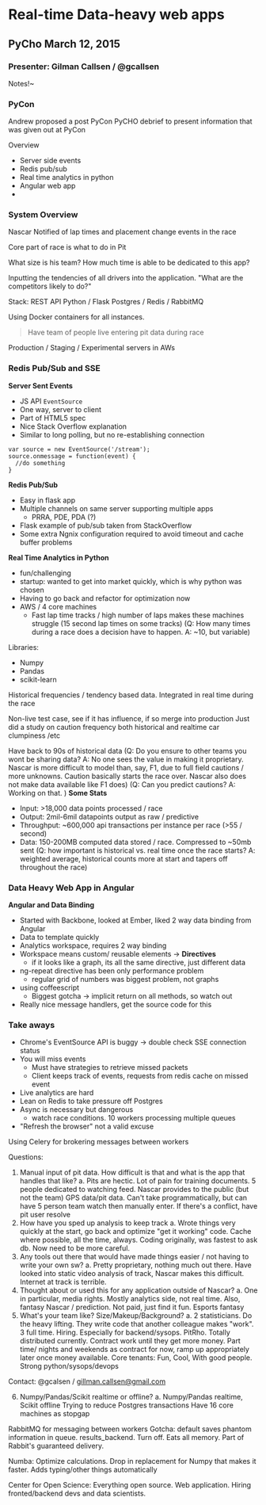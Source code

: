 # Real-time Data-heavy web apps
## PyCho March 12, 2015
### Presenter: Gilman Callsen / @gcallsen

Notes!~
### PyCon
Andrew proposed a post PyCon PyCHO debrief to present information that was given out at PyCon

Overview
* Server side events
* Redis pub/sub
* Real time analytics in python
* Angular web app
* 

### System Overview

Nascar
Notified of lap times and placement change events in the race

Core part of race is what to do in Pit

What size is his team? How much time is able to be dedicated to this app?

Inputting the tendencies of all drivers into the application. "What are the competitors likely to do?"

Stack:
REST API
Python / Flask
Postgres / Redis / RabbitMQ

Using Docker containers for all instances.

>Have team of people live entering pit data during race

Production / Staging / Experimental servers in AWs

### Redis Pub/Sub and SSE
**Server Sent Events**
* JS API `EventSource`
* One way, server to client
* Part of HTML5 spec
* Nice Stack Overflow explanation
* Similar to long polling, but no re-establishing connection

```
var source = new EventSource('/stream');
source.onmessage = function(event) {
  //do something
}
```

**Redis Pub/Sub**
* Easy in flask app
* Multiple channels on same server supporting multiple apps
  * PRRA, PDE, PDA (?)
* Flask example of pub/sub taken from StackOverflow
* Some extra Ngnix configuration required to avoid timeout and cache buffer problems

**Real Time Analytics in Python**
* fun/challenging
* startup: wanted to get into market quickly, which is why python was chosen
* Having to go back and refactor for optimization now
* AWS / 4 core machines
  * Fast lap time tracks / high number of laps makes these machines struggle (15 second lap times on some tracks)
(Q: How many times during a race does a decision have to happen. A: ~10, but variable)

Libraries:
* Numpy
* Pandas
* scikit-learn

Historical frequencies / tendency based data. Integrated in real time during the race

Non-live test case, see if it has influence, if so merge into production
Just did a study on caution frequency both historical and realtime car clumpiness /etc

Have back to 90s of historical data
(Q: Do you ensure to other teams you wont be sharing data? A: No one sees the value in making it proprietary. Nascar is more difficult to model than, say, F1, due to full field cautions / more unknowns. Caution basically starts the race over. Nascar also does not make data available like F1 does)
(Q: Can you predict cautions? A: Working on that. )
**Some Stats**
* Input: >18,000 data points processed / race
* Output: 2mil-6mil datapoints output as raw / predictive
* Throughput: ~600,000 api transactions per instance per race (>55 / second)
* Data: 150-200MB computed data stored / race. Compressed to ~50mb sent
(Q: how important is historical vs. real time once the race starts? A: weighted average, historical counts more at start and tapers off throughout the race)

### Data Heavy Web App in Angular
**Angular and Data Binding**
* Started with Backbone, looked at Ember, liked 2 way data binding from Angular
* Data to template quickly
* Analytics workspace, requires 2 way binding
* Workspace means custom/ reusable elements -> __Directives__
  * if it looks like a graph, its all the same directive, just different data
* ng-repeat directive has been only performance problem
  * regular grid of numbers was biggest problem, not graphs
* using coffeescript
  * Biggest gotcha -> implicit return on all methods, so watch out
* Really nice message handlers, get the source code for this

### Take aways
* Chrome's EventSource API is buggy -> double check SSE connection status
* You will miss events
  * Must have strategies to retrieve missed packets
  * Client keeps track of events, requests from redis cache on missed event
* Live analytics are hard
* Lean on Redis to take pressure off Postgres
* Async is necessary but dangerous
  * watch race conditions. 10 workers processing multiple queues
* "Refresh the browser" not a valid excuse

Using Celery for brokering messages between workers

Questions:
1. Manual input of pit data. How difficult is that and what is the app that handles that like?
  a. Pits are hectic. Lot of pain for training documents. 5 people dedicated to watching feed. Nascar provides to the public (but not the team) GPS data/pit data. Can't take programmatically, but can have 5 person team watch then manually enter. If there's a conflict, have pit user resolve
2. How have you sped up analysis to keep track
  a. Wrote things very quickly at the start, go back and optimize "get it working" code. Cache where possible, all the time, always. Coding originally, was fastest to ask db. Now need to be more careful.
3. Any tools out there that would have made things easier / not having to write your own sw?
  a. Pretty proprietary, nothing much out there. Have looked into static video analysis of track, Nascar makes this difficult. Internet at track is terrible.
4. Thought about or used this for any application outside of Nascar?
  a. One in particular, media rights. Mostly analytics side, not real time. Also, fantasy Nascar / prediction. Not paid, just find it fun. Esports fantasy
5. What's your team like? Size/Makeup/Background?
  a. 2 statisticians. Do the heavy lifting. They write code that another colleague makes "work". 3 full time. Hiring. Especially for backend/sysops. PitRho. Totally distributed currently. Contract work until they get more money. Part time/ nights and weekends as contract for now, ramp up appropriately later once money available. Core tenants: Fun, Cool, With good people. Strong python/sysops/devops

Contact: @gcalsen / gillman.callsen@gmail.com

6. Numpy/Pandas/Scikit realtime or offline?
  a. Numpy/Pandas realtime, Scikit offline
Trying to reduce Postgres transactions
Have 16 core machines as stopgap

RabbitMQ for messaging between workers
  Gotcha: default saves phantom information in queue. results_backend. Turn off. Eats all memory. Part of Rabbit's guaranteed delivery. 

Numba: Optimize calculations. Drop in replacement for Numpy that makes it faster. Adds typing/other things automatically

Center for Open Science: Everything open source. Web application. Hiring fronted/backend devs and data scientists.
